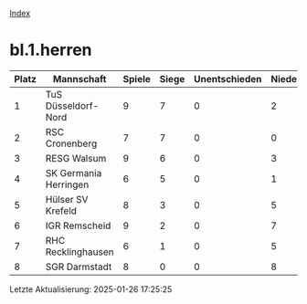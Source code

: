 [Index](./README.md)

# bl.1.herren

| Platz |  Mannschaft |  Spiele |  Siege |  Unentschieden |  Niederlagen |  Tore |  Differenz |  Punkte | 
| --- |  --- |  --- |  --- |  --- |  --- |  --- |  --- |  --- |  
|  1 |   TuS Düsseldorf-Nord |   9 |   7 |   0 |   2 |   54:26 |   28 |   22 |  
|  2 |   RSC Cronenberg |   7 |   7 |   0 |   0 |   46:15 |   31 |   19 |  
|  3 |   RESG Walsum |   9 |   6 |   0 |   3 |   36:31 |   5 |   18 |  
|  4 |   SK Germania Herringen |   6 |   5 |   0 |   1 |   51:16 |   35 |   15 |  
|  5 |   Hülser SV Krefeld |   8 |   3 |   0 |   5 |   25:33 |   -8 |   10 |  
|  6 |   IGR Remscheid |   9 |   2 |   0 |   7 |   28:44 |   -16 |   6 |  
|  7 |   RHC Recklinghausen |   6 |   1 |   0 |   5 |   17:38 |   -21 |   2 |  
|  8 |   SGR Darmstadt |   8 |   0 |   0 |   8 |   11:65 |   -54 |   1 |  


Letzte Aktualisierung: 2025-01-26 17:25:25